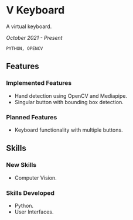 # **V Keyboard**

A virtual keyboard.

_October 2021 - Present_

```PYTHON, OPENCV```

## **Features** 

### **Implemented Features**

* Hand detection using OpenCV and Mediapipe.
* Singular button with bounding box detection.

### **Planned Features**

* Keyboard functionality with multiple buttons.

## **Skills**

### **New Skills**

* Computer Vision.

### **Skills Developed**

* Python.
* User Interfaces.